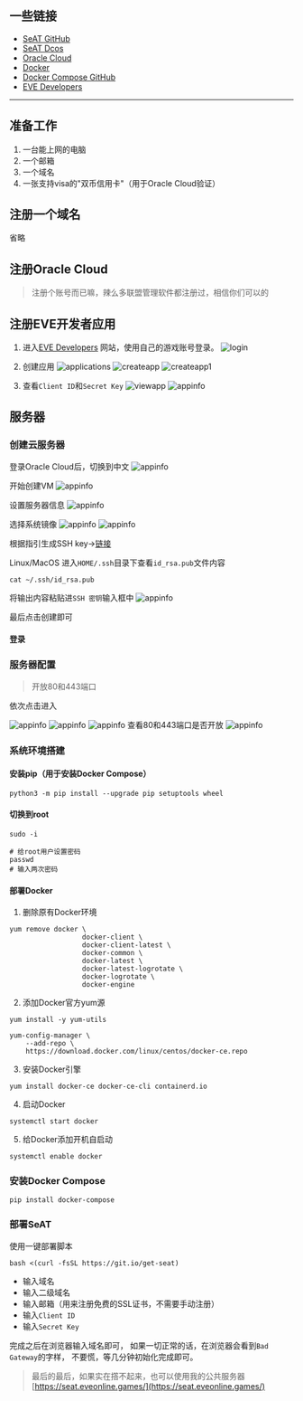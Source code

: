 ## 一些链接

- [SeAT GitHub](https://github.com/eveseat/seat)
- [SeAT Dcos](https://eveseat.github.io/docs)
- [Oracle Cloud](https://www.oracle.com/cn/cloud/free)
- [Docker](https://www.docker.com)
- [Docker Compose GitHub](https://github.com/docker/compose/)
- [EVE Developers](https://developers.eveonline.com)

---

## 准备工作

1. 一台能上网的电脑
2. 一个邮箱
3. 一个域名
4. 一张支持visa的"双币信用卡"（用于Oracle Cloud验证）

## 注册一个域名

省略

## 注册Oracle Cloud

> 注册个账号而已嘛，辣么多联盟管理软件都注册过，相信你们可以的

## 注册EVE开发者应用

1. 进入[EVE Developers](https://developers.eveonline.com) 网站，使用自己的游戏账号登录。
![login](img/login.png)

2. 创建应用
![applications](img/applications.png)
![createapp](img/createapp.png)
![createapp1](img/createapp1.png)

3. 查看`Client ID`和`Secret Key`
![viewapp](img/viewapp.png)
![appinfo](img/appinfo.png)

## 服务器

### 创建云服务器

登录Oracle Cloud后，切换到中文
![appinfo](img/zh.png)

开始创建VM
![appinfo](img/vm.png)

设置服务器信息
![appinfo](img/vmsetting.png)

选择系统镜像
![appinfo](img/image.png)
![appinfo](img/centos8.png)

根据指引生成SSH key→[链接](https://docs.oracle.com/en-us/iaas/Content/Compute/Tasks/managingkeypairs.htm)

Linux/MacOS 进入`HOME/.ssh`目录下查看`id_rsa.pub`文件内容

```shell
cat ~/.ssh/id_rsa.pub
```
将输出内容粘贴进`SSH 密钥`输入框中
![appinfo](img/sshkey.png)

最后点击创建即可

#### 登录

### 服务器配置

> 开放80和443端口

依次点击进入

![appinfo](img/port1.png)
![appinfo](img/port2.png)
![appinfo](img/port3.png)
查看80和443端口是否开放
![appinfo](img/port4.png)

### 系统环境搭建

#### 安装pip（用于安装Docker Compose）

```shell
python3 -m pip install --upgrade pip setuptools wheel
```

#### 切换到root

```shell
sudo -i

# 给root用户设置密码
passwd
# 输入两次密码
```

#### 部署Docker

1. 删除原有Docker环境

```shell
yum remove docker \
                  docker-client \
                  docker-client-latest \
                  docker-common \
                  docker-latest \
                  docker-latest-logrotate \
                  docker-logrotate \
                  docker-engine
```

2. 添加Docker官方yum源

```shell
yum install -y yum-utils
```

```shell
yum-config-manager \
    --add-repo \
    https://download.docker.com/linux/centos/docker-ce.repo
```

3. 安装Docker引擎

```shell
yum install docker-ce docker-ce-cli containerd.io
```

4. 启动Docker

```shell
systemctl start docker
```

5. 给Docker添加开机自启动

```shell
systemctl enable docker
```

### 安装Docker Compose

```shell
pip install docker-compose
```

### 部署SeAT

使用一键部署脚本

```shell
bash <(curl -fsSL https://git.io/get-seat)
```

- 输入域名
- 输入二级域名
- 输入邮箱（用来注册免费的SSL证书，不需要手动注册）
- 输入`Client ID`
- 输入`Secret Key`

完成之后在浏览器输入域名即可，
如果一切正常的话，在浏览器会看到`Bad Gateway`的字样，
不要慌，等几分钟初始化完成即可。

> 最后的最后，如果实在撘不起来，也可以使用我的公共服务器
> [https://seat.eveonline.games/](https://seat.eveonline.games/)
